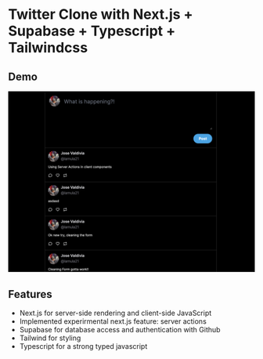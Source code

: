 # Twitter Clone with Next.js + Supabase + Typescript + Tailwindcss

## Demo

![Demo](./public/next-twitter-supabase.png)

## Features

- Next.js for server-side rendering and client-side JavaScript
- Implemented experirmental next.js feature: server actions
- Supabase for database access and authentication with Github
- Tailwind for styling
- Typescript for a strong typed javascript
